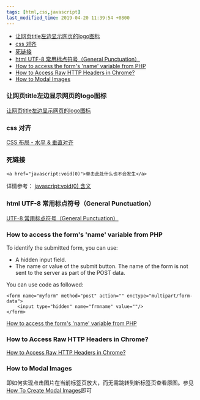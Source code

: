 ```yaml
---
tags: [html,css,javascript]
last_modified_time: 2019-04-20 11:39:54 +0800
---
```


<p id="markdown-toc"></p>
<!-- vim-markdown-toc GFM -->

* [让网页title左边显示网页的logo图标](#让网页title左边显示网页的logo图标)
* [css 对齐](#css-对齐)
* [死链接](#死链接)
* [html UTF-8 常用标点符号（General Punctuation）](#html-utf-8-常用标点符号general-punctuation)
* [How to access the form's 'name' variable from PHP](#how-to-access-the-forms-name-variable-from-php)
* [How to Access Raw HTTP Headers in Chrome?](#how-to-access-raw-http-headers-in-chrome)
* [How to Modal Images](#how-to-modal-images)

<!-- vim-markdown-toc -->

### 让网页title左边显示网页的logo图标
[让网页title左边显示网页的logo图标][title log]

[title log]:https://segmentfault.com/a/1190000007952589

### css 对齐
[CSS 布局 - 水平 & 垂直对齐][css-align]

[css-align]:http://www.runoob.com/css/css-align.html

### 死链接
```
<a href="javascript:void(0)">单击此处什么也不会发生</a>

```
详情参考： [javascript:void(0) 含义][js-void0]

[js-void0]:http://www.runoob.com/js/js-void.html

### html UTF-8 常用标点符号（General Punctuation）
[UTF-8 常用标点符号（General Punctuation） ][html-punctuation]

[html-punctuation]:http://www.runoob.com/charsets/ref-utf-punctuation.html

### How to access the form's 'name' variable from PHP
To identify the submitted form, you can use:

* A hidden input field.
* The name or value of the submit button.
The name of the form is not sent to the server as part of the POST data.

You can use code as followed:
```
<form name="myform" method="post" action="" enctype="multipart/form-data">
    <input type="hidden" name="frmname" value=""/>
</form>
```

[How to access the form's 'name' variable from PHP][form-name-post]

[form-name-post]:https://stackoverflow.com/questions/846020/how-to-access-the-forms-name-variable-from-php

### How to Access Raw HTTP Headers in Chrome?
[How to Access Raw HTTP Headers in Chrome?][raw-headers]

[raw-headers]:https://blogs.agilefaqs.com/2011/06/02/how-to-access-raw-http-headers-in-chrome/

### How to Modal Images
即如何实现点击图片在当前标签页放大，而无需跳转到新标签页查看原图。参见[How To Create Modal Images](https://www.w3schools.com/howto/howto_css_modal_images.asp)即可


